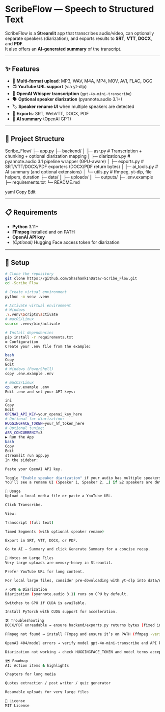 # ScribeFlow — Speech to Structured Text

ScribeFlow is a **Streamlit** app that transcribes audio/video, can optionally separate speakers (diarization), and exports results to **SRT**, **VTT**, **DOCX**, and **PDF**.  
It also offers an **AI-generated summary** of the transcript.

---

## ✨ Features

- 🎵 **Multi-format upload**: MP3, WAV, M4A, MP4, MOV, AVI, FLAC, OGG
- 📺 **YouTube URL support** (via yt-dlp)
- 🤖 **OpenAI Whisper transcription** (`gpt-4o-mini-transcribe`)
- 🗣️ **Optional speaker diarization** (pyannote.audio 3.1+)
- 🏷️ **Speaker rename UI** when multiple speakers are detected
- 📂 **Exports**: SRT, WebVTT, DOCX, PDF
- 📜 **AI summary** (OpenAI GPT)

---

## 📂 Project Structure

Scribe_Flow/
├─ app.py
├─ backend/
│ ├─ asr.py # Transcription + chunking + optional diarization mapping
│ ├─ diarization.py # pyannote.audio 3.1 pipeline wrapper (GPU-aware)
│ ├─ exports.py # SRT/VTT/DOCX/PDF exporters (DOCX/PDF return bytes)
│ ├─ ai_tools.py # AI summary (and optional extensions)
│ └─ utils.py # ffmpeg, yt-dlp, file helpers, duration
├─ data/
│ ├─ uploads/
│ └─ outputs/
├─ .env.example
├─ requirements.txt
└─ README.md

yaml
Copy
Edit

---

## 📋 Requirements

- **Python** 3.11+
- **FFmpeg** installed and on PATH
- **OpenAI API key**
- *(Optional)* Hugging Face access token for diarization

---

## 🚀 Setup

```bash
# Clone the repository
git clone https://github.com/ShashankInData/-Scribe_Flow.git
cd -Scribe_Flow

# Create virtual environment
python -m venv .venv

# Activate virtual environment
# Windows
.\.venv\Scripts\activate
# macOS/Linux
source .venv/bin/activate

# Install dependencies
pip install -r requirements.txt
⚙️ Configuration
Create your .env file from the example:

bash
Copy
Edit
# Windows (PowerShell)
copy .env.example .env

# macOS/Linux
cp .env.example .env
Edit .env and set your API keys:

ini
Copy
Edit
OPENAI_API_KEY=your_openai_key_here
# Optional for diarization:
HUGGINGFACE_TOKEN=your_hf_token_here
# Optional tuning:
ASR_CONCURRENCY=3
▶️ Run the App
bash
Copy
Edit
streamlit run app.py
In the sidebar:

Paste your OpenAI API key.

Toggle "Enable speaker diarization" if your audio has multiple speakers.
You’ll see a rename UI (Speaker 1, Speaker 2, …) if ≥2 speakers are detected.

📖 Usage
Upload a local media file or paste a YouTube URL.

Click Transcribe.

View:

Transcript (full text)

Timed Segments (with optional speaker rename)

Export in SRT, VTT, DOCX, or PDF.

Go to AI — Summary and click Generate Summary for a concise recap.

📌 Notes on Large Files
Very large uploads are memory-heavy in Streamlit.

Prefer YouTube URL for long content.

For local large files, consider pre-downloading with yt-dlp into data/uploads/.

⚡ GPU & Diarization
Diarization (pyannote.audio 3.1) runs on CPU by default.

Switches to GPU if CUDA is available.

Install PyTorch with CUDA support for acceleration.

🛠 Troubleshooting
DOCX/PDF unreadable → ensure backend/exports.py returns bytes (fixed in this version).

FFmpeg not found → install FFmpeg and ensure it’s on PATH (ffmpeg -version should work).

OpenAI 404/model errors → verify model gpt-4o-mini-transcribe and API key.

Diarization not working → check HUGGINGFACE_TOKEN and model terms acceptance on Hugging Face.

🗺 Roadmap
AI: Action items & highlights

Chapters for long media

Quotes extraction / post writer / quiz generator

Resumable uploads for very large files

📜 License
MIT License 